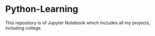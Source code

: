 # Python-Learning

This repository is of Jupyter Notebook which includes all my projects, including college. 
